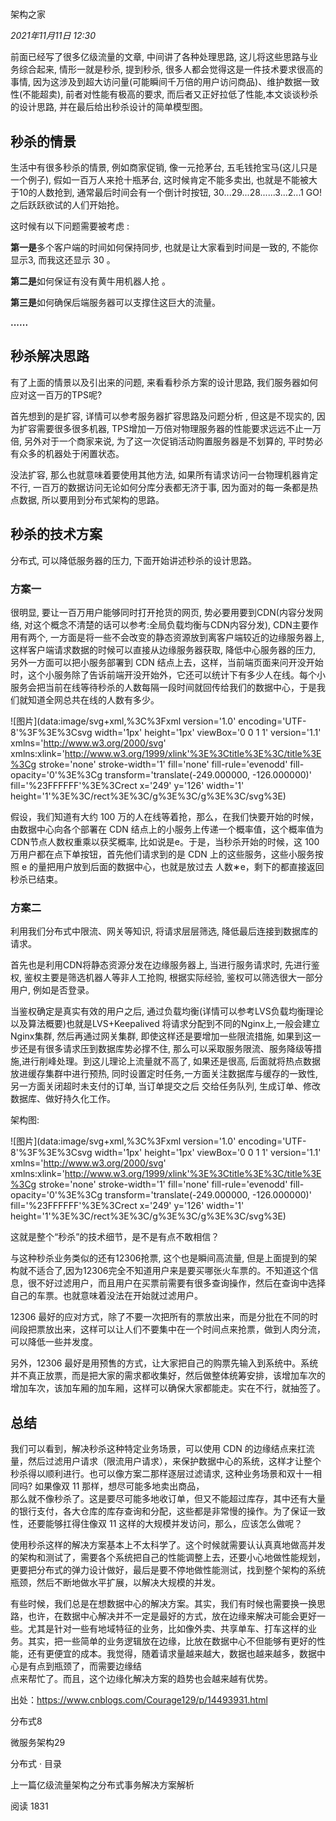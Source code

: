 # 

架构之家

_2021年11月11日 12:30_

前面已经写了很多亿级流量的文章, 中间讲了各种处理思路, 这儿将这些思路与业务综合起来, 情形一就是秒杀, 提到秒杀, 很多人都会觉得这是一件技术要求很高的事情, 因为这涉及到超大访问量(可能瞬间千万倍的用户访问商品)、维护数据一致性(不能超卖), 前者对性能有极高的要求, 而后者又正好拉低了性能,本文谈谈秒杀的设计思路, 并在最后给出秒杀设计的简单模型图。

## 秒杀的情景

生活中有很多秒杀的情景, 例如商家促销, 像一元抢茅台, 五毛钱抢宝马(这儿只是一个例子), 假如一百万人来抢十瓶茅台, 这时候肯定不能多卖出, 也就是不能被大于10的人数抢到, 通常最后时间会有一个倒计时按钮, 30...29...28......3...2...1 GO! 之后跃跃欲试的人们开始抢。

这时候有以下问题需要被考虑 :

**第一是**多个客户端的时间如何保持同步, 也就是让大家看到时间是一致的, 不能你显示3, 而我这还显示 30 。

**第二是**如何保证有没有黄牛用机器人抢 。

**第三是**如何确保后端服务器可以支撑住这巨大的流量。

**......**

## 秒杀解决思路

有了上面的情景以及引出来的问题, 来看看秒杀方案的设计思路, 我们服务器如何应对这一百万的TPS呢?

首先想到的是扩容, 详情可以参考服务器扩容思路及问题分析 , 但这是不现实的, 因为扩容需要很多很多机器, TPS增加一万倍对物理服务器的性能要求远远不止一万倍, 另外对于一个商家来说, 为了这一次促销活动购置服务器是不划算的, 平时势必有众多的机器处于闲置状态。

没法扩容, 那么也就意味着要使用其他方法, 如果所有请求访问一台物理机器肯定不行, 一百万的数据访问无论如何分库分表都无济于事, 因为面对的每一条都是热点数据, 所以要用到分布式架构的思路。

## 秒杀的技术方案

分布式, 可以降低服务器的压力, 下面开始讲述秒杀的设计思路。

### 方案一

很明显, 要让一百万用户能够同时打开抢货的网页, 势必要用要到CDN(内容分发网络, 对这个概念不清楚的话可以参考:全局负载均衡与CDN内容分发), CDN主要作用有两个, 一方面是将一些不会改变的静态资源放到离客户端较近的边缘服务器上, 这样客户端请求数据的时候可以直接从边缘服务器获取, 降低中心服务器的压力, 另外一方面可以把小服务部署到 CDN 结点上去，这样，当前端页面来问开没开始时，这个小服务除了告诉前端开没开始外，它还可以统计下有多少人在线。每个小服务会把当前在线等待秒杀的人数每隔一段时间就回传给我们的数据中心，于是我们就知道全网总共在线的人数有多少。

!\[图片\](data:image/svg+xml,%3C%3Fxml version='1.0' encoding='UTF-8'%3F%3E%3Csvg width='1px' height='1px' viewBox='0 0 1 1' version='1.1' xmlns='http://www.w3.org/2000/svg' xmlns:xlink='http://www.w3.org/1999/xlink'%3E%3Ctitle%3E%3C/title%3E%3Cg stroke='none' stroke-width='1' fill='none' fill-rule='evenodd' fill-opacity='0'%3E%3Cg transform='translate(-249.000000, -126.000000)' fill='%23FFFFFF'%3E%3Crect x='249' y='126' width='1' height='1'%3E%3C/rect%3E%3C/g%3E%3C/g%3E%3C/svg%3E)

假设，我们知道有大约 100 万的人在线等着抢，那么，在我们快要开始的时候，由数据中心向各个部署在 CDN 结点上的小服务上传递一个概率值，这个概率值为CDN节点人数权重乘以获奖概率, 比如说是e。于是，当秒杀开始的时候，这 100 万用户都在点下单按钮，首先他们请求到的是 CDN 上的这些服务，这些小服务按照 e 的量把用户放到后面的数据中心，也就是放过去 人数∗e，剩下的都直接返回秒杀已结束。

### 方案二

利用我们分布式中限流、网关等知识, 将请求层层筛选, 降低最后连接到数据库的请求。

首先也是利用CDN将静态资源分发在边缘服务器上, 当进行服务请求时, 先进行鉴权, 鉴权主要是筛选机器人等非人工抢购, 根据实际经验, 鉴权可以筛选很大一部分用户, 例如是否登录。

当鉴权确定是真实有效的用户之后, 通过负载均衡(详情可以参考LVS负载均衡理论以及算法概要)也就是LVS+Keepalived 将请求分配到不同的Nginx上,一般会建立Nginx集群, 然后再通过网关集群, 即使这样还是要增加一些限流措施, 如果到这一步还是有很多请求压到数据库势必撑不住, 那么可以采取服务限流、服务降级等措施,进行削峰处理。到这儿理论上流量就不高了, 如果还是很高, 后面就将热点数据放进缓存集群中进行预热, 同时设置定时任务,一方面关注数据库与缓存的一致性, 另一方面关闭超时未支付的订单, 当订单提交之后 交给任务队列, 生成订单、修改数据库、做好持久化工作。

架构图:

!\[图片\](data:image/svg+xml,%3C%3Fxml version='1.0' encoding='UTF-8'%3F%3E%3Csvg width='1px' height='1px' viewBox='0 0 1 1' version='1.1' xmlns='http://www.w3.org/2000/svg' xmlns:xlink='http://www.w3.org/1999/xlink'%3E%3Ctitle%3E%3C/title%3E%3Cg stroke='none' stroke-width='1' fill='none' fill-rule='evenodd' fill-opacity='0'%3E%3Cg transform='translate(-249.000000, -126.000000)' fill='%23FFFFFF'%3E%3Crect x='249' y='126' width='1' height='1'%3E%3C/rect%3E%3C/g%3E%3C/g%3E%3C/svg%3E)

这就是整个“秒杀”的技术细节，是不是有点不敢相信？

与这种秒杀业务类似的还有12306抢票, 这个也是瞬间高流量, 但是上面提到的架构就不适合了,因为12306完全不知道用户来是要买哪张火车票的。不知道这个信息，很不好过滤用户，而且用户在买票前需要有很多查询操作，然后在查询中选择自己的车票。也就意味着没法在开始就过滤用户。

12306 最好的应对方式，除了不要一次把所有的票放出来，而是分批在不同的时间段把票放出来，这样可以让人们不要集中在一个时间点来抢票，做到人肉分流，可以降低一些并发度。

另外，12306 最好是用预售的方式，让大家把自己的购票先输入到系统中。系统并不真正放票，而是把大家的需求都收集好，然后做整体统筹安排，该增加车次的增加车次，该加车厢的加车厢，这样可以确保大家都能走。实在不行，就抽签了。

## 总结

我们可以看到，解决秒杀这种特定业务场景，可以使用 CDN 的边缘结点来扛流量，然后过滤用户请求（限流用户请求），来保护数据中心的系统，这样才让整个秒杀得以顺利进行。也可以像方案二那样逐层过滤请求, 这种业务场景和双十一相同吗? 如果像双 11 那样，想尽可能多地卖出商品，\
那么就不像秒杀了。这是要尽可能多地收订单，但又不能超过库存，其中还有大量的银行支付，各大仓库的库存查询和分配，这些都是非常慢的操作。为了保证一致性，还要能够扛得住像双 11 这样的大规模并发访问，那么，应该怎么做呢？

使用秒杀这样的解决方案基本上不太科学了。这个时候就需要认认真真地做高并发的架构和测试了，需要各个系统把自己的性能调整上去，还要小心地做性能规划，更要把分布式的弹力设计做好，最后是要不停地做性能测试，找到整个架构的系统瓶颈，然后不断地做水平扩展，以解决大规模的并发。

有些时候，我们总是在想数据中心的解决方案。其实，我们有时候也需要换一换思路，也许，在数据中心解决并不一定是最好的方式，放在边缘来解决可能会更好一些。尤其是针对一些有地域特征的业务，比如像外卖、共享单车、打车这样的业务。其实，把一些简单的业务逻辑放在边缘，比放在数据中心不但能够有更好的性能，还有更便宜的成本。我觉得，随着请求量越来越大，数据也越来越多，数据中心是有点到瓶颈了，而需要边缘结\
点来帮忙了。而且，这个边缘化解决方案的趋势也会越来越有优势。

出处：https://www.cnblogs.com/Courage129/p/14493931.html

分布式8

微服务架构29

分布式 · 目录

上一篇亿级流量架构之分布式事务解决方案解析

阅读 1831

​
